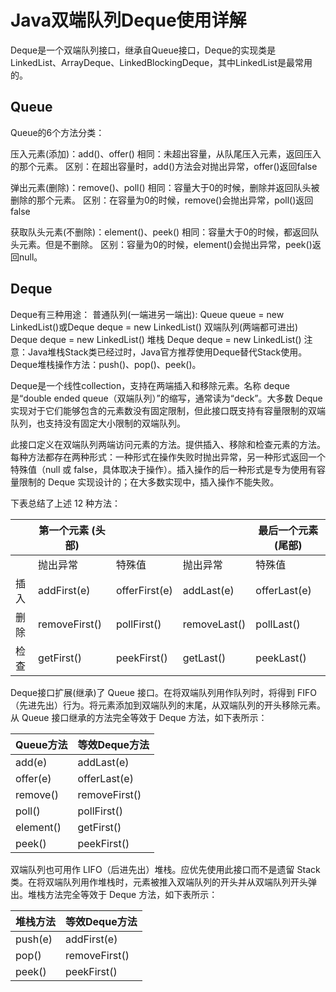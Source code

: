 # Java双端队列Deque使用详解

Deque是一个双端队列接口，继承自Queue接口，Deque的实现类是LinkedList、ArrayDeque、LinkedBlockingDeque，其中LinkedList是最常用的。

## Queue

Queue的6个方法分类：

压入元素(添加)：add()、offer()
相同：未超出容量，从队尾压入元素，返回压入的那个元素。
区别：在超出容量时，add()方法会对抛出异常，offer()返回false

弹出元素(删除)：remove()、poll()
相同：容量大于0的时候，删除并返回队头被删除的那个元素。
区别：在容量为0的时候，remove()会抛出异常，poll()返回false

获取队头元素(不删除)：element()、peek()
相同：容量大于0的时候，都返回队头元素。但是不删除。
区别：容量为0的时候，element()会抛出异常，peek()返回null。

## Deque

Deque有三种用途：
普通队列(一端进另一端出):
Queue queue = new LinkedList()或Deque deque = new LinkedList()
双端队列(两端都可进出)
Deque deque = new LinkedList()
堆栈
Deque deque = new LinkedList()
注意：Java堆栈Stack类已经过时，Java官方推荐使用Deque替代Stack使用。Deque堆栈操作方法：push()、pop()、peek()。

Deque是一个线性collection，支持在两端插入和移除元素。名称 deque 是“double ended queue（双端队列）”的缩写，通常读为“deck”。大多数 Deque 实现对于它们能够包含的元素数没有固定限制，但此接口既支持有容量限制的双端队列，也支持没有固定大小限制的双端队列。

此接口定义在双端队列两端访问元素的方法。提供插入、移除和检查元素的方法。每种方法都存在两种形式：一种形式在操作失败时抛出异常，另一种形式返回一个特殊值（null 或 false，具体取决于操作）。插入操作的后一种形式是专为使用有容量限制的 Deque 实现设计的；在大多数实现中，插入操作不能失败。

下表总结了上述 12 种方法：

|      | 第一个元素 (头部) |               |              | 最后一个元素 (尾部) |
| ---- | ----------------- | ------------- | ------------ | ------------------- |
|      | 抛出异常          | 特殊值        | 抛出异常     | 特殊值              |
| 插入 | addFirst(e)       | offerFirst(e) | addLast(e)   | offerLast(e)        |
| 删除 | removeFirst()     | pollFirst()   | removeLast() | pollLast()          |
| 检查 | getFirst()        | peekFirst()   | getLast()    | peekLast()          |


Deque接口扩展(继承)了 Queue 接口。在将双端队列用作队列时，将得到 FIFO（先进先出）行为。将元素添加到双端队列的末尾，从双端队列的开头移除元素。从 Queue 接口继承的方法完全等效于 Deque 方法，如下表所示：

| Queue方法 | 等效Deque方法 |
| --------- | ------------- |
| add(e)    | addLast(e)    |
| offer(e)  | offerLast(e)  |
| remove()  | removeFirst() |
| poll()    | pollFirst()   |
| element() | getFirst()    |
| peek()    | peekFirst()   |


双端队列也可用作 LIFO（后进先出）堆栈。应优先使用此接口而不是遗留 Stack 类。在将双端队列用作堆栈时，元素被推入双端队列的开头并从双端队列开头弹出。堆栈方法完全等效于 Deque 方法，如下表所示：

| 堆栈方法 | 等效Deque方法 |
| -------- | ------------- |
| push(e)  | addFirst(e)   |
| pop()    | removeFirst() |
| peek()   | peekFirst()   |


